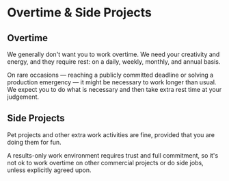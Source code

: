 # Overtime & Side Projects

## **Overtime**

We generally don't want you to work overtime. We need your creativity and energy, and they require rest: on a daily, weekly, monthly, and annual basis.

On rare occasions — reaching a publicly committed deadline or solving a production emergency — it might be necessary to work longer than usual. We expect you to do what is necessary and then take extra rest time at your judgement.

## **Side Projects**

Pet projects and other extra work activities are fine, provided that you are doing them for fun.

A results-only work environment requires trust and full commitment, so it's not ok to work overtime on other commercial projects or do side jobs, unless explicitly agreed upon.